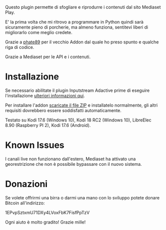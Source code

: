
Questo plugin permette di sfogliare e riprodurre i contenuti dal sito Mediaset Play.

E' la prima volta che mi ritrovo a programmare in Python quindi sarà sicuramente pieno di porcherie, ma almeno funziona, sentitevi liberi di migliorarlo come meglio credete.

Grazie a [phate89](https://github.com/phate89/) per il vecchio Addon dal quale ho preso spunto e qualche riga di codice.

Grazie a Mediaset per le API e i contenuti.

# Installazione
Se necessario abilitate il plugin Inputstream Adactive prime di eseguire l'installazione [ulteriori informazioni qui](https://seo-michael.co.uk/how-to-enable-rtmp-input-inputstream-adaptive-kodi/).

Per installare l'addon [scaricate il file ZIP](https://github.com/kodi-bino/plugin.video.mediasetplay/archive/1.2.0.zip) e installatelo normalmente, gli altri requisiti dovrebbero essere soddisfatti automaticamente.

Testato su Kodi 17.6 (Windows 10), Kodi 18 RC2 (Windows 10), LibreElec 8.90 (Raspberry PI 2), Kodi 17.6 (Android).

# Known Issues
I canali live non funzionano dall'estero, Mediaset ha attivato una georestrizione che non è possibile bypassare con il nuovo sistema.

# Donazioni
Se volete offrirmi una birra o darmi una mano con lo sviluppo potete donare Bitcoin all'indirizzo: 

1EPvpSztxmU71DXy4LVoxFbK7FisfPpTzV

Ogni aiuto è molto gradito! Grazie mille!

